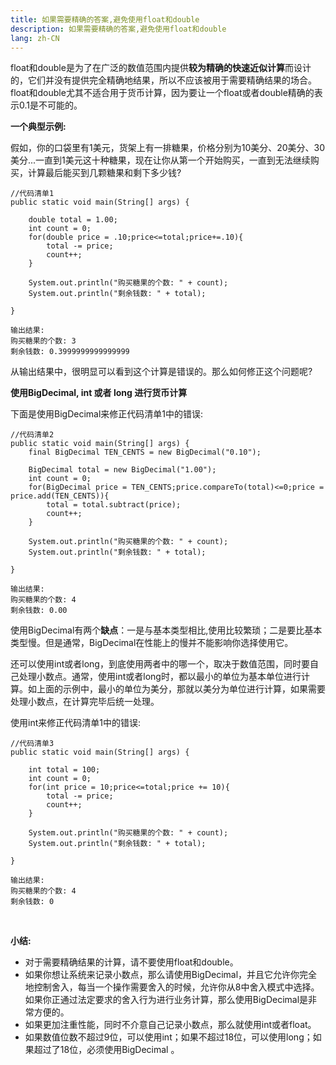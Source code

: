 ```yaml
---
title: 如果需要精确的答案,避免使用float和double
description: 如果需要精确的答案,避免使用float和double
lang: zh-CN
---
```


float和double是为了在广泛的数值范围内提供**较为精确的快速近似计算**而设计的，它们并没有提供完全精确地结果，所以不应该被用于需要精确结果的场合。float和double尤其不适合用于货币计算，因为要让一个float或者double精确的表示0.1是不可能的。

**一个典型示例:**

假如，你的口袋里有1美元，货架上有一排糖果，价格分别为10美分、20美分、30美分...一直到1美元这十种糖果，现在让你从第一个开始购买，一直到无法继续购买，计算最后能买到几颗糖果和剩下多少钱? 

```
//代码清单1
public static void main(String[] args) {

    double total = 1.00;
    int count = 0;
    for(double price = .10;price<=total;price+=.10){
        total -= price;
        count++;
    }

    System.out.println("购买糖果的个数: " + count);
    System.out.println("剩余钱数: " + total);

}

输出结果:
购买糖果的个数: 3
剩余钱数: 0.3999999999999999
```

从输出结果中，很明显可以看到这个计算是错误的。那么如何修正这个问题呢?



**使用BigDecimal, int 或者 long 进行货币计算**

下面是使用BigDecimal来修正代码清单1中的错误: 

```
//代码清单2
public static void main(String[] args) {
    final BigDecimal TEN_CENTS = new BigDecimal("0.10");

    BigDecimal total = new BigDecimal("1.00");
    int count = 0;
    for(BigDecimal price = TEN_CENTS;price.compareTo(total)<=0;price = price.add(TEN_CENTS)){
        total = total.subtract(price);
        count++;
    }

    System.out.println("购买糖果的个数: " + count);
    System.out.println("剩余钱数: " + total);

}

输出结果:
购买糖果的个数: 4
剩余钱数: 0.00
```



使用BigDecimal有两个**缺点**：一是与基本类型相比,使用比较繁琐；二是要比基本类型慢。但是通常，BigDecimal在性能上的慢并不能影响你选择使用它。

还可以使用int或者long，到底使用两者中的哪一个，取决于数值范围，同时要自己处理小数点。通常，使用int或者long时，都以最小的单位为基本单位进行计算。如上面的示例中，最小的单位为美分，那就以美分为单位进行计算，如果需要处理小数点，在计算完毕后统一处理。

使用int来修正代码清单1中的错误: 

```
//代码清单3
public static void main(String[] args) {

    int total = 100;
    int count = 0;
    for(int price = 10;price<=total;price += 10){
        total -= price;
        count++;
    }

    System.out.println("购买糖果的个数: " + count);
    System.out.println("剩余钱数: " + total);

}

输出结果:
购买糖果的个数: 4
剩余钱数: 0
```

<br/>

**小结:**

- 对于需要精确结果的计算，请不要使用float和double。
- 如果你想让系统来记录小数点，那么请使用BigDecimal，并且它允许你完全地控制舍入，每当一个操作需要舍入的时候，允许你从8中舍入模式中选择。如果你正通过法定要求的舍入行为进行业务计算，那么使用BigDecimal是非常方便的。
- 如果更加注重性能，同时不介意自己记录小数点，那么就使用int或者float。
- 如果数值位数不超过9位，可以使用int；如果不超过18位，可以使用long；如果超过了18位，必须使用BigDecimal 。
